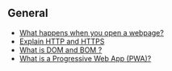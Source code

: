 ## General
- [ What happens when you open a webpage?](https://github.com/BekCodingAddict/Front-End/blob/master/Most%20Asked%20Interview%20Questions/General/Questions/What-happen-when-you-open-webpage.md)
- [Explain HTTP and HTTPS ](https://github.com/BekCodingAddict/Front-End/blob/master/Most%20Asked%20Interview%20Questions/General/Questions/HTTP-and-HTTPS.md)
- [What is DOM and BOM ?](https://github.com/BekCodingAddict/Front-End/blob/master/Most%20Asked%20Interview%20Questions/General/Questions/What-is-DOM-and-BOM%3F.md)
- [ What is a Progressive Web App (PWA)?](https://github.com/BekCodingAddict/Front-End/blob/master/Most%20Asked%20Interview%20Questions/General/Questions/Progressive-Web-App.md)
